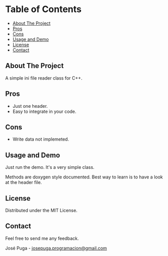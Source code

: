 # Table of Contents

- [About The Project](#about-the-project)
- [Pros](#pros)
- [Cons](#cons)
- [Usage and Demo](#usage-and-demo)
- [License](#license)
- [Contact](#contact)

## About The Project

A simple ini file reader class for C++.

## Pros

- Just one header.
- Easy to integrate in your code.

## Cons

- Write data not implemeted.

## Usage and Demo

Just run the demo. It's a very simple class.

Methods are doxygen style documented. Best way to learn is to have a look at the header file.

## License

Distributed under the MIT License.

## Contact

Feel free to send me any feedback.

José Puga - josepuga.programacion@gmail.com
